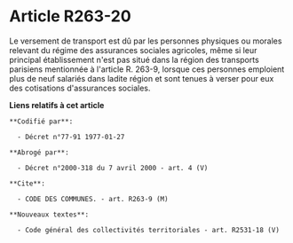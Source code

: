 # Article R263-20

Le versement de transport est dû par les personnes physiques ou morales relevant du régime des assurances sociales agricoles,
même si leur principal établissement n'est pas situé dans la région des transports parisiens mentionnée à l'article R. 263-9,
lorsque ces personnes emploient plus de neuf salariés dans ladite région et sont tenues à verser pour eux des cotisations
d'assurances sociales.

**Liens relatifs à cet article**

	**Codifié par**:

	  - Décret n°77-91 1977-01-27

	**Abrogé par**:

	  - Décret n°2000-318 du 7 avril 2000 - art. 4 (V)

	**Cite**:

	  - CODE DES COMMUNES. - art. R263-9 (M)

	**Nouveaux textes**:

	  - Code général des collectivités territoriales - art. R2531-18 (V)
